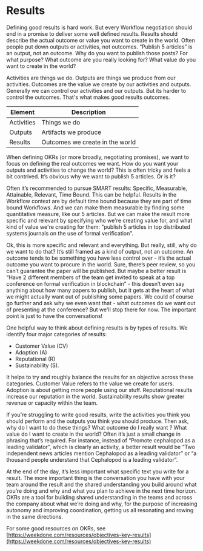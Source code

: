# Results

Defining good results is hard work. But every Workflow negotiation should end
in a promise to deliver some well defined results. Results should describe the
actual outcome or value you want to create in the world. Often people put down
outputs or activities, not outcomes. “Publish 5 articles” is an output, not an
outcome. Why do you want to publish those posts? For what purpose? What outcome
are you really looking for? What value do you want to create in the world?

Activities are things we do. Outputs are things we produce from our activities.
Outcomes are the value we create by our activities and outputs. 
Generally we can control our activities and our outputs. But its harder to
control the outcomes. That's what makes good results outcomes. 

| Element | Description |
|---|----|
| Activities | Things we do |
| Outputs | Artifacts we produce |
| Results | Outcomes we create in the world |

When defining OKRs (or more broadly, negotiating promises), 
we want to focus on defining the real
outcomes we want. How do you want your outputs and activities to change the world? 
This is often tricky and feels a bit contrived. It’s obvious
why we want to publish 5 articles. Or is it?

Often it’s recommended to pursue SMART results: Specific, Measurable,
Attainable, Relevant, Time Bound. This can be helpful. Results in the Workflow context are by
default time bound because they are part of time bound Workflows. And we can
make them measurable by finding some quantitative measure, like our 5
articles. But we can make the result more specific and relevant by specifying
who we're creating value for, and what kind of value we're creating for them:
"publish 5 articles in top distributed systems journals on the use of formal
verification".

Ok, this is more specific and relevant and everything. But really, still, why
do we want to do that? It’s still framed as a kind of output, not an outcome.
An outcome tends to be something you have less control over - it’s the actual
outcome you want to procure in the world. Sure, there’s peer review, so you
can’t guarantee the paper will be published. But maybe a better result is “Have
2 different members of the team get invited to speak at a top conference on
formal verification in blockchain” - this doesn’t even say anything about how
many papers to publish, but it gets at the heart of what we might actually want
out of publishing some papers. We could of course go further and ask why we even
want that - what outcomes do we want out of presenting at the conference? But
we'll stop there for now. The important point is just to have the conversations!

One helpful way to think about defining results is by types of results. We
identify four major categories of results:

- Customer Value (CV)
- Adoption (A)
- Reputational (R)
- Sustainability (S).

It helps to try and roughly balance the results for an objective across these
categories. Customer Value refers to the value we create for users. Adoption is
about getting more people using our stuff. Reputational results increase our
reputation in the world. Sustainability results show greater revenue or
capacity within the team.

If you’re struggling to write good results, write the activities you think you
should perform and the outputs you think you should produce. Then ask, why do I
want to do these things? What outcome do I really want ? What value do I want
to create in the world? Often it’s just a small change in phrasing that’s
required. For instance, instead of “Promote cephalopod as a leading validator”,
which is clearly an activity, a better result would be “Two independent news
articles mention Cephalopod as a leading validator” or “a thousand people
understand that Cephalopod is a leading validator”.

At the end of the day, it’s less important what specific text you write for a
result. The more important thing is the conversation you have with your team
around the result and the shared understanding you build around what you’re
doing and why and what you plan to achieve in the next time horizon. OKRs are a
tool for building shared understanding in the teams and across the company
about what we’re doing and why, for the purpose of increasing autonomy and
improving coordination, getting us all resonating and rowing in the same
directions. 

For some good resources on OKRs, see
[https://weekdone.com/resources/objectives-key-results](https://weekdone.com/resources/objectives-key-results)
